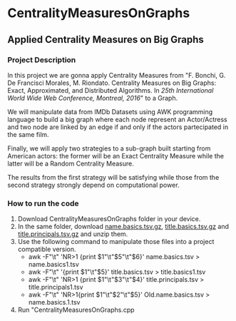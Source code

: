 # CentralityMeasuresOnGraphs

## Applied Centrality Measures on Big Graphs

### Project Description 

In this project we are gonna apply Centrality Measures from "F. Bonchi, G. De Francisci Morales, M. Riondato. Centrality Measures on Big Graphs: Exact, Approximated, and Distributed Algorithms. In *25th International World Wide Web Conference, Montreal, 2016*" to a Graph.

We will manipulate data from IMDb Datasets using AWK programming language to build a big graph where each node represent an Actor/Actress and two node are linked by an edge if and only if the actors partecipated in the same film.

Finally, we will apply two strategies to a sub-graph built starting from American actors: the former will be an Exact Centrality Measure while the latter will be a Random Centrality Measure.

The results from the first strategy will be satisfying while those from the second strategy strongly depend on computational power.

### How to run the code

1. Download CentralityMeasuresOnGraphs folder in your device.
2. In the same folder, download [name.basics.tsv.gz](https://datasets.imdbws.com/name.basics.tsv.gz), [title.basics.tsv.gz](https://datasets.imdbws.com/title.basics.tsv.gz) and [title.principals.tsv.gz](https://datasets.imdbws.com/title.principals.tsv.gz) and unzip them.
3. Use the following command to manipulate those files into a project compatible version.
    - awk -F"\t" 'NR>1 {print $1"\t"$5"\t"$6}' name.basics.tsv > name.basics1.tsv
    - awk -F"\t" '{print $1"\t"$5}' title.basics.tsv > title.basics1.tsv
    - awk -F"\t" 'NR>1 {print $1"\t"$3"\t"$4}' title.principals.tsv > title.principals1.tsv
    - awk -F"\t" 'NR>1{print $1"\t"$2"\t"$5}' Old.name.basics.tsv > name.basics.1.tsv
3. Run "CentralityMeasuresOnGraphs.cpp

